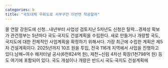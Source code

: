 ```yaml
---
categories: b
title: "국도대체 우회도로 서부구간 이번엔 착공할까"
---
```

올 연말 강원도에 신청&hellip;내년부터 사업성 검토지난 5차년도 신청은 탈락&hellip;경제성 확보가 관건정부는 5년마다 국도·국지도 건설계획을 수립한다. 새로 만들거나 개량할 국도, 국지도에 대한 전체적인 사업계획을 확정하기 위해서다. 가장 최근에 수립한 계획은 제5차 건설계획이다. 2025년까지 10조 원을 투입, 전국 116개 지역에서 사업을 진행하고 있다.남해~여수 해저터널 공사(6천824억 원), 제천~신림 4차선 확장(1천798억 원) 등도 여기에 포함되어 있다. 국도 개설이나 개량은 반드시 국도·국지도 건설계획에